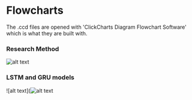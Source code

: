 # Flowcharts


The .ccd files are opened with 'ClickCharts Diagram Flowchart Software' which is what they are built with.

### Research Method
![alt text](https://github.com/andrehoejmark/AVG-Speed-Prediction-of-cars-based-on-road-events/blob/main/FlowCharts/Method.png)



### LSTM and GRU models 
![alt text](![alt text](https://github.com/andrehoejmark/AVG-Speed-Prediction-of-cars-based-on-road-events/blob/main/FlowCharts/Plan.png)
